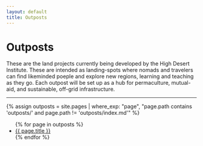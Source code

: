 ```yaml
---
layout: default
title: Outposts
---
```


# Outposts

These are the land projects currently being developed by the High Desert Institute. These are intended as landing-spots where nomads and travelers can find likeminded poeple and explore new regions, learning and teaching as they go. Each outpost will be set up as a hub for permaculture, mutual-aid, and sustainable, off-grid infrastructure. 

---
{% assign outposts = site.pages | where_exp: "page", "page.path contains 'outposts/' and page.path != 'outposts/index.md'" %}

<ul>
{% for page in outposts %}
  <li>
    <a href="{{ page.url }}">{{ page.title }}</a>
  </li>
{% endfor %}
</ul>
